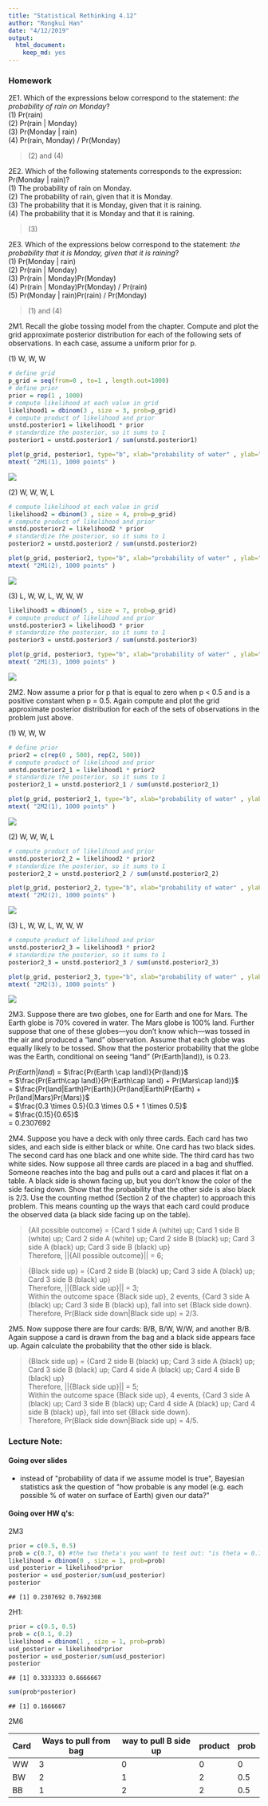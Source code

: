 ```yaml
---
title: "Statistical Rethinking 4.12"
author: "Rongkui Han"
date: "4/12/2019"
output: 
  html_document: 
    keep_md: yes
---
```


### Homework

2E1. Which of the expressions below correspond to the statement: *the probability of rain on Monday*?  
(1) Pr(rain)  
(2) Pr(rain | Monday)   
(3) Pr(Monday | rain)   
(4) Pr(rain, Monday) / Pr(Monday)     

> \(2) and (4)

2E2. Which of the following statements corresponds to the expression: Pr(Monday | rain)?  
(1) The probability of rain on Monday.  
(2) The probability of rain, given that it is Monday.  
(3) The probability that it is Monday, given that it is raining.  
(4) The probability that it is Monday and that it is raining.  

> \(3)

2E3. Which of the expressions below correspond to the statement: *the probability that it is Monday, given that it is raining*?   
(1) Pr(Monday | rain)   
(2) Pr(rain | Monday)   
(3) Pr(rain | Monday)Pr(Monday)   
(4) Pr(rain | Monday)Pr(Monday) / Pr(rain)   
(5) Pr(Monday | rain)Pr(rain) / Pr(Monday)   

> \(1) and (4)

2M1. Recall the globe tossing model from the chapter. Compute and plot the grid approximate posterior distribution for each of the following sets of observations. In each case, assume a uniform prior for p.    

(1) W, W, W     

```r
# define grid
p_grid = seq(from=0 , to=1 , length.out=1000)
# define prior
prior = rep(1 , 1000)
# compute likelihood at each value in grid
likelihood1 = dbinom(3 , size = 3, prob=p_grid)
# compute product of likelihood and prior
unstd.posterior1 = likelihood1 * prior
# standardize the posterior, so it sums to 1
posterior1 = unstd.posterior1 / sum(unstd.posterior1)

plot(p_grid, posterior1, type="b", xlab="probability of water" , ylab="posterior probability")
mtext( "2M1(1), 1000 points" )
```

![](Rongkui_Chap2_HW_files/figure-html/unnamed-chunk-1-1.png)<!-- -->


(2) W, W, W, L    

```r
# compute likelihood at each value in grid
likelihood2 = dbinom(3 , size = 4, prob=p_grid)
# compute product of likelihood and prior
unstd.posterior2 = likelihood2 * prior
# standardize the posterior, so it sums to 1
posterior2 = unstd.posterior2 / sum(unstd.posterior2)

plot(p_grid, posterior2, type="b", xlab="probability of water" , ylab="posterior probability")
mtext( "2M1(2), 1000 points" )
```

![](Rongkui_Chap2_HW_files/figure-html/unnamed-chunk-2-1.png)<!-- -->

(3) L, W, W, L, W, W, W    

```r
likelihood3 = dbinom(5 , size = 7, prob=p_grid)
# compute product of likelihood and prior
unstd.posterior3 = likelihood3 * prior
# standardize the posterior, so it sums to 1
posterior3 = unstd.posterior3 / sum(unstd.posterior3)

plot(p_grid, posterior3, type="b", xlab="probability of water" , ylab="posterior probability")
mtext( "2M1(3), 1000 points" )
```

![](Rongkui_Chap2_HW_files/figure-html/unnamed-chunk-3-1.png)<!-- -->

2M2. Now assume a prior for p that is equal to zero when p < 0.5 and is a positive constant when p = 0.5. Again compute and plot the grid approximate posterior distribution for each of the sets of observations in the problem just above.   

(1) W, W, W

```r
# define prior
prior2 = c(rep(0 , 500), rep(2, 500))
# compute product of likelihood and prior
unstd.posterior2_1 = likelihood1 * prior2
# standardize the posterior, so it sums to 1
posterior2_1 = unstd.posterior2_1 / sum(unstd.posterior2_1)

plot(p_grid, posterior2_1, type="b", xlab="probability of water" , ylab="posterior probability")
mtext( "2M2(1), 1000 points" )
```

![](Rongkui_Chap2_HW_files/figure-html/unnamed-chunk-4-1.png)<!-- -->

(2) W, W, W, L     

```r
# compute product of likelihood and prior
unstd.posterior2_2 = likelihood2 * prior2
# standardize the posterior, so it sums to 1
posterior2_2 = unstd.posterior2_2 / sum(unstd.posterior2_2)

plot(p_grid, posterior2_2, type="b", xlab="probability of water" , ylab="posterior probability")
mtext( "2M2(2), 1000 points" )
```

![](Rongkui_Chap2_HW_files/figure-html/unnamed-chunk-5-1.png)<!-- -->

(3) L, W, W, L, W, W, W     

```r
# compute product of likelihood and prior
unstd.posterior2_3 = likelihood3 * prior2
# standardize the posterior, so it sums to 1
posterior2_3 = unstd.posterior2_3 / sum(unstd.posterior2_3)

plot(p_grid, posterior2_3, type="b", xlab="probability of water" , ylab="posterior probability")
mtext( "2M2(3), 1000 points" )
```

![](Rongkui_Chap2_HW_files/figure-html/unnamed-chunk-6-1.png)<!-- -->

2M3. Suppose there are two globes, one for Earth and one for Mars. The Earth globe is 70% covered in water. The Mars globe is 100% land. Further suppose that one of these globes—you don’t know which—was tossed in the air and produced a “land” observation. Assume that each globe was equally likely to be tossed. Show that the posterior probability that the globe was the Earth, conditional on seeing “land” (Pr(Earth|land)), is 0.23.   

$Pr(Earth|land)$ = $\frac{Pr(Earth \cap land)}{Pr(land)}$   
= $\frac{Pr(Earth\cap land)}{Pr(Earth\cap land) + Pr(Mars\cap land)}$   
= $\frac{Pr(land|Earth)Pr(Earth)}{Pr(land|Earth)Pr(Earth) + Pr(land|Mars)Pr(Mars)}$   
= $\frac{0.3 \times 0.5}{0.3 \times 0.5 + 1 \times 0.5}$  
= $\frac{0.15}{0.65}$    
= 0.2307692     

2M4. Suppose you have a deck with only three cards. Each card has two sides, and each side is either black or white. One card has two black sides. The second card has one black and one white side. The third card has two white sides. Now suppose all three cards are placed in a bag and shuffled. Someone reaches into the bag and pulls out a card and places it flat on a table. A black side is shown facing up, but you don’t know the color of the side facing down. Show that the probability that the other side is
also black is 2/3. Use the counting method (Section 2 of the chapter) to approach this problem. This means counting up the ways that each card could produce the observed data (a black side facing up on the table).     

> {All possible outcome} = {Card 1 side A (white) up; Card 1 side B (white) up; Card 2 side A (white) up; Card 2 side B (black) up; Card 3 side A (black) up; Card 3 side B (black) up}     
Therefore, ||{All possible outcome}|| = 6;    
     
> {Black side up} = {Card 2 side B (black) up; Card 3 side A (black) up; Card 3 side B (black) up}   
> Therefore, ||{Black side up}|| = 3;    
> Within the outcome space {Black side up}, 2 events, {Card 3 side A (black) up; Card 3 side B (black) up}, fall into set {Black side down}.   
> Therefore, Pr(Black side down|Black side up) = 2/3.    

2M5. Now suppose there are four cards: B/B, B/W, W/W, and another B/B. Again suppose a card is drawn from the bag and a black side appears face up. Again calculate the probability that the other side is black.   

> {Black side up} = {Card 2 side B (black) up; Card 3 side A (black) up; Card 3 side B (black) up; Card 4 side A (black) up; Card 4 side B (black) up}   
> Therefore, ||{Black side up}|| = 5;    
> Within the outcome space {Black side up}, 4 events, {Card 3 side A (black) up; Card 3 side B (black) up; Card 4 side A (black) up; Card 4 side B (black) up}, fall into set {Black side down}.   
> Therefore, Pr(Black side down|Black side up) = 4/5.  

### Lecture Note:     

#### Going over slides

- instead of "probability of data if we assume model is true", Bayesian statistics ask the question of "how probable is any model (e.g. each possible % of water on surface of Earth) given our data?"     

#### Going over HW q's:   

2M3

```r
prior = c(0.5, 0.5)
prob = c(0.7, 0) #the two theta's you want to test out: "is theta = 0.7 (earth) or theta = 0 (mars)?"
likelihood = dbinom(0 , size = 1, prob=prob)
usd_posterior = likelihood*prior
posterior = usd_posterior/sum(usd_posterior)
posterior
```

```
## [1] 0.2307692 0.7692308
```

2H1:


```r
prior = c(0.5, 0.5)
prob = c(0.1, 0.2)
likelihood = dbinom(1 , size = 1, prob=prob)
usd_posterior = likelihood*prior
posterior = usd_posterior/sum(usd_posterior)
posterior
```

```
## [1] 0.3333333 0.6666667
```

```r
sum(prob*posterior)
```

```
## [1] 0.1666667
```

2M6

| Card | Ways to pull from bag | way to pull B side up | product | prob |
|------|-----------------------|-----------------------|---------|------|
| WW   | 3 | 0 | 0 | 0 |
| BW   | 2 | 1 | 2 | 0.5 |
| BB   | 1 | 2 | 2 | 0.5 |


